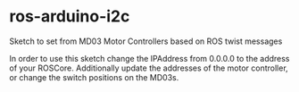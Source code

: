 # ros-arduino-i2c
Sketch to set from MD03 Motor Controllers based on ROS twist messages

In order to use this sketch change the IPAddress from 0.0.0.0 to the address of your ROSCore. Additionally update the addresses of the motor controller, or change the switch positions on the MD03s. 
